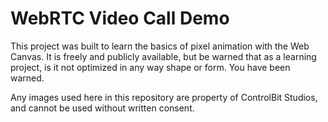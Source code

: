 # WebRTC Video Call Demo

This project was built to learn the basics of pixel animation with the Web Canvas. It is freely and publicly available, but be warned that as a learning project, is it not optimized in any way shape or form. You have been warned.

Any images used here in this repository are property of ControlBit Studios, and cannot be used without written consent.
